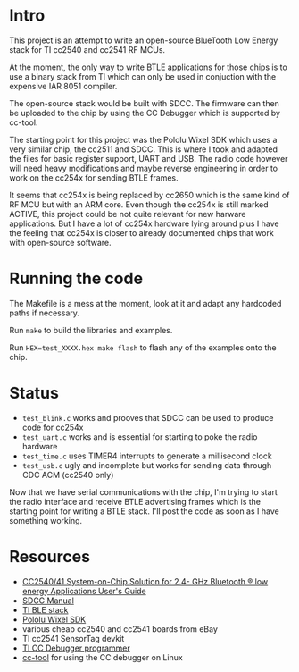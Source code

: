 # Intro

This project is an attempt to write an open-source BlueTooth Low Energy stack for TI cc2540 and cc2541 RF MCUs.

At the moment, the only way to write BTLE applications for those chips is to use a binary stack from TI which can only be used in conjuction with the expensive IAR 8051 compiler.

The open-source stack would be built with SDCC. The firmware can then be uploaded to the chip by using the CC Debugger which is supported by cc-tool.

The starting point for this project was the Pololu Wixel SDK which uses a very similar chip, the cc2511 and SDCC. This is where I took and adapted the files for basic register support, UART and USB. The radio code however will need heavy modifications and maybe reverse engineering in order to work on the cc254x for sending BTLE frames.

It seems that cc254x is being replaced by cc2650 which is the same kind of RF MCU but with an ARM core. Even though the cc254x is still marked ACTIVE, this project could be not quite relevant for new harware applications. But I have a lot of cc254x hardware lying around plus I have the feeling that cc254x is closer to already documented chips that work with open-source software.

# Running the code

The Makefile is a mess at the moment, look at it and adapt any hardcoded paths if necessary.

Run `make` to build the libraries and examples.

Run `HEX=test_XXXX.hex make flash` to flash any of the examples onto the chip.

# Status

- `test_blink.c` works and prooves that SDCC can be used to produce code for cc254x
- `test_uart.c` works and is essential for starting to poke the radio hardware
- `test_time.c` uses TIMER4 interrupts to generate a millisecond clock
- `test_usb.c` ugly and incomplete but works for sending data through CDC ACM (cc2540 only)

Now that we have serial communications with the chip, I'm trying to start the radio interface and receive BTLE advertising frames which is the starting point for writing a BTLE stack. I'll post the code as soon as I have something working.

# Resources

- [CC2540/41 System-on-Chip Solution for 2.4-
GHz Bluetooth ® low energy Applications User's Guide](www.ti.com/lit/pdf/swru191)
- [SDCC Manual](http://sdcc.sourceforge.net/doc/sdccman.pdf)
- [TI BLE stack](http://www.ti.com/tool/ble-stack)
- [Pololu Wixel SDK](https://github.com/pololu/wixel-sdk)
- various cheap cc2540 and cc2541 boards from eBay
- TI cc2541 SensorTag devkit
- [TI CC Debugger programmer](http://www.ti.com/tool/cc-debugger)
- [cc-tool](https://github.com/dashesy/cc-tool) for using the CC debugger on Linux
